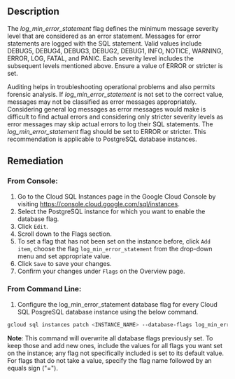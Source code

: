 ## Description

The *log_min_error_statement* flag defines the minimum message severity level that are considered as an error statement. Messages for error statements are logged with the SQL statement. Valid values include DEBUG5, DEBUG4, DEBUG3, DEBUG2, DEBUG1, INFO, NOTICE, WARNING, ERROR, LOG, FATAL, and PANIC. Each severity level includes the subsequent levels mentioned above. Ensure a value of ERROR or stricter is set.

Auditing helps in troubleshooting operational problems and also permits forensic analysis. If *log_min_error_statement* is not set to the correct value, messages may not be classified as error messages appropriately. Considering general log messages as error messages would make is difficult to find actual errors and considering only stricter severity levels as error messages may skip actual errors to log their SQL statements. The *log_min_error_statement* flag should be set to ERROR or stricter. This recommendation is applicable to PostgreSQL database instances.


## Remediation

### From Console:

1. Go to the Cloud SQL Instances page in the Google Cloud Console by visiting https://console.cloud.google.com/sql/instances.
2. Select the PostgreSQL instance for which you want to enable the database flag.
3. Click `Edit`.
4. Scroll down to the Flags section.
5. To set a flag that has not been set on the instance before, click `Add item`, choose the flag `log_min_error_statement` from the drop-down menu and set appropriate value.
6. Click `Save` to save your changes.
7. Confirm your changes under `Flags` on the Overview page.

### From Command Line:

1. Configure the log_min_error_statement database flag for every Cloud SQL PosgreSQL database instance using the below command.

```bash
gcloud sql instances patch <INSTANCE_NAME> --database-flags log_min_error_statement=<DEBUG5|DEBUG4|DEBUG3|DEBUG2|DEBUG1|INFO|NOTICE|WARNING|ERROR>
```

**Note**: This command will overwrite all database flags previously set. To keep those and add new ones, include the values for all flags you want set on the instance; any flag not specifically included is set to its default value. For flags that do not take a value, specify the flag name followed by an equals sign ("=").
